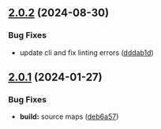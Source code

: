 ## [2.0.2](https://github.com/retejs/readonly-plugin/compare/v2.0.1...v2.0.2) (2024-08-30)


### Bug Fixes

* update cli and fix linting errors ([dddab1d](https://github.com/retejs/readonly-plugin/commit/dddab1d6dc41435211d133788fbd48dea501cb97))

## [2.0.1](https://github.com/retejs/readonly-plugin/compare/v2.0.0...v2.0.1) (2024-01-27)


### Bug Fixes

* **build:** source maps ([deb6a57](https://github.com/retejs/readonly-plugin/commit/deb6a57ca9a57212c812686d01b823b477ec321f))
